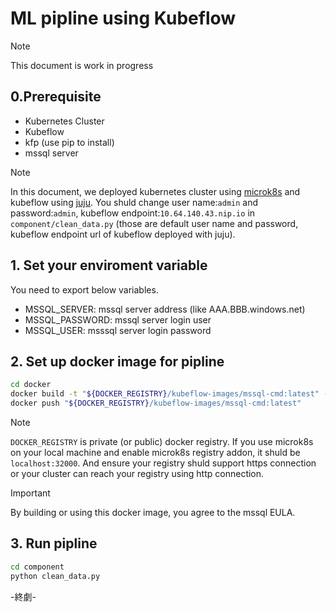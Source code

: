 # ML pipline using Kubeflow

> [!NOTE]
>  This document is work in progress

## 0.Prerequisite

- Kubernetes Cluster
- Kubeflow
- kfp (use pip to install)
- mssql server

> [!NOTE]
>  In this document, we deployed kubernetes cluster using [microk8s](https://microk8s.io) and kubeflow using [juju](https://charmed-kubeflow.io/docs/install).
>  You shuld change user name:`admin` and password:`admin`, kubeflow endpoint:`10.64.140.43.nip.io` in `component/clean_data.py` (those are default user name and password, kubeflow endpoint url of kubeflow deployed with juju).

## 1. Set your enviroment variable

You need to export below variables.

- MSSQL_SERVER: mssql server address (like AAA.BBB.windows.net)
- MSSQL_PASSWORD: mssql server login user
- MSSQL_USER: msssql server login password

## 2. Set up docker image for pipline

```bash
cd docker
docker build -t "${DOCKER_REGISTRY}/kubeflow-images/mssql-cmd:latest" -f "msssql-dockerfile"  --platform linux/amd64 --no-cache
docker push "${DOCKER_REGISTRY}/kubeflow-images/mssql-cmd:latest"
```

> [!NOTE]
>  `DOCKER_REGISTRY` is private (or public) docker registry. If you use microk8s on your local machine and enable microk8s registry addon, it shuld be `localhost:32000`.
>  And ensure your registry shuld support https connection or your cluster can reach your registry using http connection.

> [!IMPORTANT]
> By building or using this docker image, you agree to the mssql EULA.

## 3. Run pipline

```bash
cd component
python clean_data.py
```

-終劇-
